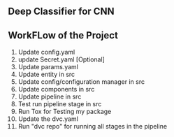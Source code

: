 ## Deep Classifier for CNN

## WorkFLow of the Project
01. Update config.yaml
02. update Secret.yaml [Optional]
03. Update params.yaml
04. Update entity in src
05. Update config/configuration manager in src
06. Update components in src
07. Update pipeline in src
08. Test run pipeline stage in src
09. Run Tox for Testing my package
10. Update the dvc.yaml
11. Run "dvc repo" for running all stages in the pipeline